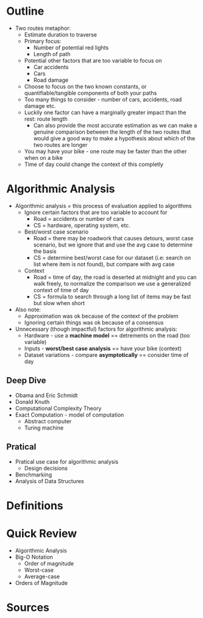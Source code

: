 # Outline
- Two routes metaphor:
    + Estimate duration to traverse
    + Primary focus:
        * Number of potential red lights
        * Length of path
    + Potential other factors that are too variable to focus on
        * Car accidents
        * Cars  
        * Road damage
    + Choose to focus on the two known constants, or quantifiable/tangible components of both 
      your paths
    + Too many things to consider - number of cars, accidents, road damage etc.
    + Luckily one factor can have a marginally greater impact than the rest: route length
        * Can also provide the most accurate estimation as we can make a genuine comparison
          between the length of the two routes that would give a good way to make a hypothesis
          about which of the two routes are longer
    + You may have your bike - one route may be faster than the other when on a bike
    + Time of day could change the context of this completly

# Algorithmic Analysis
- Algorithmic analysis = this process of evaluation applied to algorithms 
    + Ignore certain factors that are too variable to account for
        * Road = accidents or number of cars
        * CS = hardware, operating system, etc.
    + Best/worst case scenario
        * Road = there may be roadwork that causes detours, worst case scenario, but we 
          ignore that and use the avg case to determine the basis
        * CS = determine best/worst case for our dataset (i.e: search on list where item is
          not found), but compare with avg case
    + Context
        * Road = time of day, the road is deserted at midnight and you can walk freely, to
          normalize the comparison we use a generalized context of time of day
        * CS = formula to search through a long list of items may be fast but slow when
          short
- Also note:
    + Approximation was ok because of the context of the problem
    + Ignoring certain things was ok because of a consensus
- Unnecessary (though impactful) factors for algorithmic analysis:
    + Hardware - use a **machine model** == detrements on the road (too variable)
    + Inputs - **worst/best case analysis** == have your bike (context)
    + Dataset variations - compare **asymptotically** == consider time of day

## Deep Dive
- Obama and Eric Schmidt
- Donald Knuth
- Computational Complexity Theory
- Exact Computation - model of computation
    + Abstract computer
    + Turing machine 

## Pratical
- Pratical use case for algorithmic analysis
    + Design decisions
- Benchmarking
- Analysis of Data Structures

# Definitions

# Quick Review
- Algorithmic Analysis
- Big-O Notation 
    + Order of magnitude
    + Worst-case
    + Average-case
- Orders of Magnitude

# Sources

